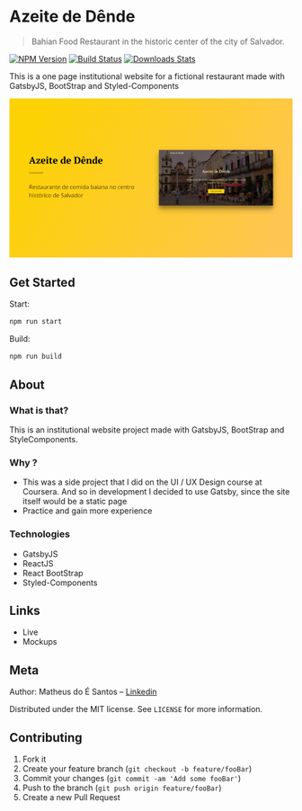 # Azeite de Dênde

> Bahian Food Restaurant in the historic center of the city of Salvador.

[![NPM Version][npm-image]][npm-url]
[![Build Status][travis-image]][travis-url]
[![Downloads Stats][npm-downloads]][npm-url]

This is a one page institutional website for a fictional restaurant made with GatsbyJS, BootStrap and Styled-Components

<a href="https://azeitededende.netlify.com"><img src="./github/thumbs/readme-thumb.jpg"></a>

## Get Started

Start:

```sh
npm run start
```

Build:

```sh
npm run build
```

## About

### What is that?

<p> This is an institutional website project made with GatsbyJS, BootStrap and StyleComponents.</p>

### Why ?

<ul>
<li> This was a side project that I did on the UI / UX Design course at Coursera. And so in development I decided to use Gatsby, since the site itself would be a static page </li>
<li> Practice and gain more experience </li>
</ul>

### Technologies

<ul>
  <li><a hre="https://www.gatsbyjs.org/">GatsbyJS</a></li>
  <li><a hre="https://pt-br.reactjs.org/">ReactJS</a></li>
  <li><a hre="https://react-bootstrap.github.io/">React BootStrap</a></li>
  <li><a hre="https://styled-components.com/">Styled-Components</a></li>
</ul>

## Links

<ul>
  <li><a hre="hhttps://azeitededende.netlify.com">Live</a></li>
  <li><a hre="https://www.behance.net/gallery/98582339/Azeite-de-Dende-UI">Mockups</a></li>
</ul>

## Meta

Author: Matheus do É Santos – [Linkedin](https://www.linkedin.com/in/matheusdoe-dev/)

Distributed under the MIT license. See `LICENSE` for more information.

## Contributing

1. Fork it
2. Create your feature branch (`git checkout -b feature/fooBar`)
3. Commit your changes (`git commit -am 'Add some fooBar'`)
4. Push to the branch (`git push origin feature/fooBar`)
5. Create a new Pull Request

<!-- Markdown link & img dfn's -->

[npm-image]: https://img.shields.io/npm/v/datadog-metrics.svg?style=flat-square
[npm-url]: https://npmjs.org/package/datadog-metrics
[npm-downloads]: https://img.shields.io/npm/dm/datadog-metrics.svg?style=flat-square
[travis-image]: https://img.shields.io/travis/dbader/node-datadog-metrics/master.svg?style=flat-square
[travis-url]: https://travis-ci.org/dbader/node-datadog-metrics
